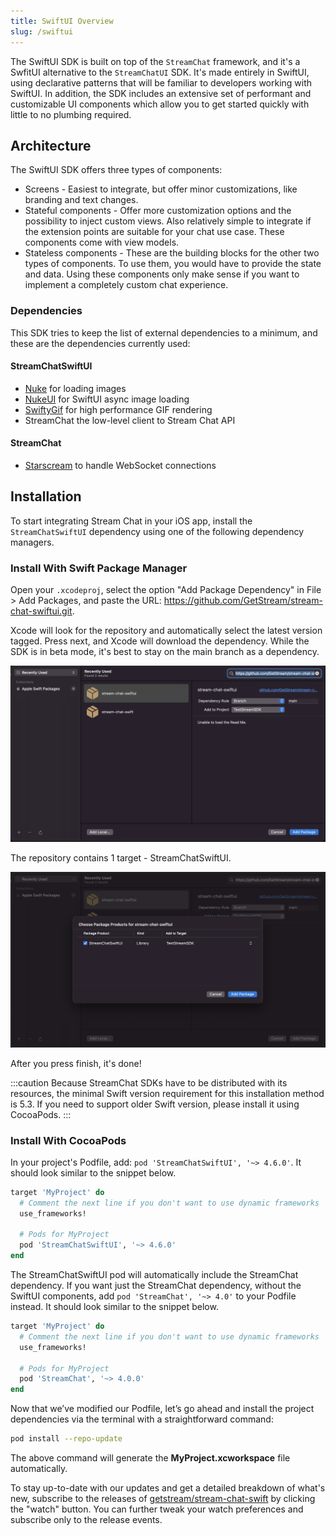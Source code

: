 ```yaml
---
title: SwiftUI Overview
slug: /swiftui
---
```


The SwiftUI SDK is built on top of the `StreamChat` framework, and it's a SwfitUI alternative to the `StreamChatUI` SDK. It's made entirely in SwiftUI, using declarative patterns that will be familiar to developers working with SwiftUI. In addition, the SDK includes an extensive set of performant and customizable UI components which allow you to get started quickly with little to no plumbing required.

## Architecture

The SwiftUI SDK offers three types of components:

- Screens - Easiest to integrate, but offer minor customizations, like branding and text changes.
- Stateful components - Offer more customization options and the possibility to inject custom views. Also relatively simple to integrate if the extension points are suitable for your chat use case. These components come with view models.
- Stateless components - These are the building blocks for the other two types of components. To use them, you would have to provide the state and data. Using these components only make sense if you want to implement a completely custom chat experience.

### Dependencies

This SDK tries to keep the list of external dependencies to a minimum, and these are the dependencies currently used:

#### StreamChatSwiftUI

- [Nuke](https://github.com/kean/Nuke) for loading images
- [NukeUI](https://github.com/kean/NukeUI) for SwiftUI async image loading  
- [SwiftyGif](https://github.com/kirualex/SwiftyGif) for high performance GIF rendering
- StreamChat the low-level client to Stream Chat API

#### StreamChat

- [Starscream](https://github.com/daltoniam/Starscream) to handle WebSocket connections

## Installation

To start integrating Stream Chat in your iOS app, install the `StreamChatSwiftUI` dependency using one of the following dependency managers.

### Install With Swift Package Manager

Open your `.xcodeproj`, select the option "Add Package Dependency" in File > Add Packages, and paste the URL: https://github.com/GetStream/stream-chat-swiftui.git.

Xcode will look for the repository and automatically select the latest version tagged. Press next, and Xcode will download the dependency. While the SDK is in beta mode, it's best to stay on the main branch as a dependency.

![Screenshot shows Xcode with the Add Package Dependency dialog opened and Stream Chat iOS SDK GitHub URL in the input field](../assets/spm-sui-01.png)

The repository contains 1 target - StreamChatSwiftUI.

![Screenshot shows an Xcode screen with dependency targets to be selected](../assets/spm-sui-02.png)

After you press finish, it's done!

:::caution
Because StreamChat SDKs have to be distributed with its resources, the minimal Swift version requirement for this installation method is 5.3. If you need to support older Swift version, please install it using CocoaPods.
:::

### Install With CocoaPods

In your project's Podfile, add: `pod 'StreamChatSwiftUI', '~> 4.6.0'`. It should look similar to the snippet below.

```ruby
target 'MyProject' do
  # Comment the next line if you don't want to use dynamic frameworks
  use_frameworks!

  # Pods for MyProject
  pod 'StreamChatSwiftUI', '~> 4.6.0'
end
```

The StreamChatSwiftUI pod will automatically include the StreamChat dependency. If you want just the StreamChat dependency, without the SwiftUI components, add `pod 'StreamChat', '~> 4.0'` to your Podfile instead. It should look similar to the snippet below.

```ruby
target 'MyProject' do
  # Comment the next line if you don't want to use dynamic frameworks
  use_frameworks!

  # Pods for MyProject
  pod 'StreamChat', '~> 4.0.0'
end
```

Now that we’ve modified our Podfile, let’s go ahead and install the project dependencies via the terminal with a straightforward command:

```bash
pod install --repo-update
```

The above command will generate the **MyProject.xcworkspace** file automatically.

To stay up-to-date with our updates and get a detailed breakdown of what's new, subscribe to the releases of [getstream/stream-chat-swift](https://github.com/GetStream/stream-chat-swiftui/releases) by clicking the "watch" button. You can further tweak your watch preferences and subscribe only to the release events.
